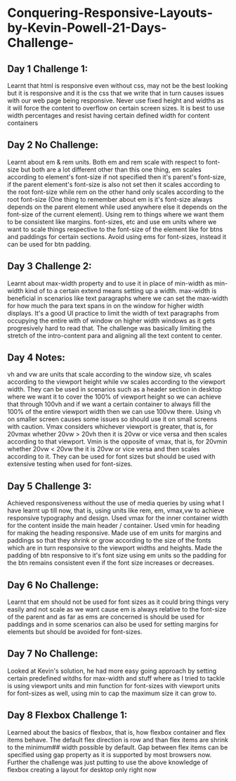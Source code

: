# Conquering-Responsive-Layouts-by-Kevin-Powell-21-Days-Challenge-
## Day 1 Challenge 1: 
Learnt that html is responsive even without css, may not be the best looking but it is responsive and it is the css that we write that in turn causes issues with our web page being responsive. Never use fixed height and widths as it will force the content to overflow on certain screen sizes. It is best to use width percentages and resist having certain defined width for content containers

## Day 2 No Challenge: 
Learnt about em & rem units. Both em and rem scale with respect to font-size but both are a lot different other than this one thing, em scales according to element's font-size if not specified then it's parent's font-size, if the parent element's font-size is also not set then it scales according to the root font-size while rem on the other hand only scales according to the root font-size (One thing to remember about em is it's font-size always depends on the parent element while used anywhere else it depends on the font-size of the current element). Using rem to things where we want them to be consistent like margins. font-sizes, etc and use em units where we want to scale things respective to the font-size of the element like for btns and paddings for certain sections. Avoid using ems for font-sizes, instead it can be used for btn padding.

## Day 3 Challenge 2: 
Learnt about max-width property and to use it in place of min-width as min-width kind of to a certain extend means setting up a width. max-width is beneficial in scenarios like text paragraphs where we can set the max-width for how much the para text spans in on the window for higher width displays. It's a good UI practice to limit the width of text paragraphs from occupying the entire with of window on higher width windows as it gets progresively hard to read that. The challenge was basically limiting the stretch of the intro-content para and aligning all the text content to center.

## Day 4 Notes: 
vh and vw are units that scale according to the window size, vh scales according to the viewport height while vw scales according to the viewport width. They can be used in scenarios such as a header section in desktop where we want it to cover the 100% of viewport height so we can achieve that through 100vh and if we want a certain container to always fill the 100% of the entire viewport width then we can use 100vw there. Using vh on smaller screen causes some issues so should use it on small screens with caution. Vmax considers whichever viewport is greater, that is, for 20vmax whether 20vw > 20vh then it is 20vw or vice versa and then scales according to that viewport. Vmin is the opposite of vmax, that is, for 20vmin whether 20vw < 20vw the it is 20vw or vice versa and then scales according to it. They can be used for font sizes but should be used with extensive testing when used for font-sizes.

## Day 5 Challenge 3: 
Achieved responsiveness without the use of media queries by using what I have learnt up till now, that is, using units like rem, em, vmax,vw to achieve responsive typography and design. Used vmax for the inner container width for the content inside the main header / container. Used vmin for heading for making the heading responsive. Made use of em units for margins and paddings so that they shrink or grow according to the size of the fonts which are in turn responsive to the viewport widths and heights. Made the padding of btn responsive to it's font size using em units so the padding for the btn remains consistent even if the font size increases or decreases.

## Day 6 No Challenge: 
Learnt that em should not be used for font sizes as it could bring things very easily and not scale as we want cause em is always relative to the font-size of the parent and as far as ems are concerned is should be used for paddings and in some scenarios can also be used for setting margins for elements but should be avoided for font-sizes.

## Day 7 No Challenge: 
Looked at Kevin's solution, he had more easy going approach by setting certain predefined witdhs for max-width and stuff where as I tried to tackle is using viewport units and min function for font-sizes with viewport units for font-sizes as well, using min to cap the maximum size it can grow to. 

## Day 8 Flexbox Challenge 1: 
Learned about the basics of flexbox, that is, how flexbox container and flex items behave. The default flex direction is row and than flex items are shrink to the minimum##  width possible by default. Gap 
between flex items can be specified using gap property as it is supported by most browsers now. Further the challenge was just putting to use the above knowledge of flexbox creating a layout for desktop only right now